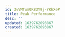 ```yaml
---
id: 3vVMTum0K83Y9j-YKhXeP
title: Peak Performance
desc: ''
updated: 1639762693867
created: 1639762693867
---
```


